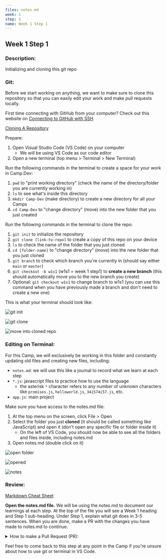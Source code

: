 ```yaml
---
files: notes.md
week: 1
step: 1
name: Week 1 Step 1
---
```


## Week 1 Step 1

### Description:
Initializing and cloning this git repo

### Git:

Before we start working on anything, we want to make sure to clone this repository so that you can easily edit your work and make pull requests locally.

First time connecting with GitHub from your computer? Check out this website on [Connecting to GitHub with SSH](https://docs.github.com/en/github/authenticating-to-github/connecting-to-github-with-ssh)

[Cloning A Repository](https://docs.github.com/en/github/creating-cloning-and-archiving-repositories/cloning-a-repository)

Prepare:
1. Open Visual Studio Code (VS Code) on your computer
	* We will be using VS Code as our code editor
2. Open a new terminal (top menu > Terminal > New Terminal)

Run the following commands in the terminal to create a space for your work in Camp.Dev:
1. `pwd` to "print working directory" (check the name of the directory/folder you are currently working in)
2. `ls` to see what's inside this directory
3. `mkdir Camp-Dev` (make directory) to create a new directory for all your Camps
4. `cd Camp-Dev` to "change directory" (move) into the new folder that you just created

Run the following commands in the terminal to clone the repo:
1. `git init` to initialize the repository
2. `git clone [link-to-repo]` to create a copy of this repo on your device
3. `ls` to check the name of the folder that you just cloned
4. `cd [folder-name]` to "change directory" (move) into the new folder that you just cloned
5. `git branch` to check which branch you're currently in (should say either `main` or `master`)
6. `git checkout -b w1s1` (w1s1 = week 1 step1) to **create a new branch** (this should automatically move you to the new branch you create)
7. Optional: `git checkout w1s1` to change branch to w1s1 (you can use this command when you have previously made a branch and don't need to create a new one)

This is what your terminal should look like:

![git init](https://user-images.githubusercontent.com/28051494/109287346-4c333e00-77d8-11eb-9575-072a88ea7ded.png)

![git clone](https://user-images.githubusercontent.com/28051494/109287355-4dfd0180-77d8-11eb-84fc-bce5e2d6259c.png)

![move into cloned repo](https://user-images.githubusercontent.com/28051494/109287364-505f5b80-77d8-11eb-82e7-1b39bf1e8d86.png)

### Editing on Terminal:

For this Camp, we will exclusively be working in this folder and constantly updating old files and creating new files, including:
* `notes.md`: we will use this like a journal to record what we learn at each step
* `*.js`: javascript files to practice how to use the language
	* the asterisk `*` character refers to any number of unknown characters like `promises.js`, `helloworld.js`, `34i574i57.js`, etc.
* `app.js`: main project

Make sure you have access to the notes.md file:
1. At the top menu on the screen, click File > Open
2. Select the folder you just **cloned** (it should be called something like JavaScript) and open it (don't open any specific file or folder inside it)
	* On the left of VS Code, you should now be able to see all the folders and files inside, including notes.md
3. Open notes.md (double click  on it)

![open folder](https://user-images.githubusercontent.com/28051494/109288039-34a88500-77d9-11eb-8b31-d469b0d4cf7e.png)

![opened](https://user-images.githubusercontent.com/28051494/109288029-33775800-77d9-11eb-9959-ee8b0768f5bb.png)

![notes](https://user-images.githubusercontent.com/28051494/109288036-340fee80-77d9-11eb-96b5-536d2ac363fd.png)

### Review:

[Markdown Cheat Sheet](https://www.markdownguide.org/cheat-sheet/)

**Open the notes.md file.** We will be using the notes.md to document our learnings at each step. At the top of the file you will see a Week 1 heading and Step 1 sub-heading. Under Step 1, explain what git does in 3-5 sentences. When you are done, make a PR with the changes you have made to notes.md to continue.

<details><summary>How to make a Pull Request (PR):</summary>

1. git branch: to check which branch you're in
2. git pull: to pull any updates from the remote (online) repository (repo)
3. git checkout w1s1: if you're in main, move to w1s1 for week 1 step 1 with (or the name of the branch you were editing in)
3. git add notes.md: to add the files you were editing
	* git add .: will add all the changed files including all new ones (use this when you edit or add multiple files to save time)
4. git commit -m "[your-commit-message]": change [your-commit-message] to specifically what changes you are committing
	* make sure there are no errors in this step
	* if there are errors and you're not sure how to proceed, reach out to an instructor on the [Bit Project Discord](join.bitproject.org)
5. git push: to push all changes to the remote repo
6. go to the github website and check to see if it updated notes.md with the changes you made on your computer
7. click on the button that says: "Compare & Pull Request"
8. leave a comment stating which specific step this PR is for
9. create the pull request
	* if there are any merge conflicts and you're not sure how to proceed, reach out to an instructor on the [Bit Project Discord](join.bitproject.org)

![push changes](https://user-images.githubusercontent.com/28051494/109290907-180e4c00-77dd-11eb-93ba-cee576b24b2c.png)

![compare and pull request](https://user-images.githubusercontent.com/28051494/109290914-193f7900-77dd-11eb-9d09-73d5aa6b43be.png)

![comment and create](https://user-images.githubusercontent.com/28051494/109291023-468c2700-77dd-11eb-8137-a85d0c20fe89.png)

</details>

Feel free to come back to this step at any point in the Camp if you're unsure about how to use git or terminal in VS Code.